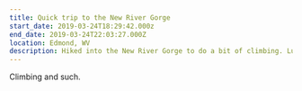 ```yaml
---
title: Quick trip to the New River Gorge
start_date: 2019-03-24T18:29:42.000z
end_date: 2019-03-24T22:03:27.000Z
location: Edmond, WV
description: Hiked into the New River Gorge to do a bit of climbing. Lucked out on the weather.
---
```


Climbing and such.
